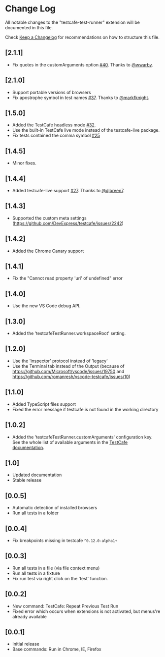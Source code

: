 # Change Log
All notable changes to the "testcafe-test-runner" extension will be documented in this file.

Check [Keep a Changelog](http://keepachangelog.com/) for recommendations on how to structure this file.
## [2.1.1]
- Fix quotes in the customArguments option [#40](https://github.com/romanresh/vscode-testcafe/issues/40). Thanks to [@wwarby](https://github.com/wwarby).

## [2.1.0]
- Support portable versions of browsers
- Fix apostrophe symbol in test names [#37](https://github.com/romanresh/vscode-testcafe/pull/37). Thanks to [@markfknight](https://github.com/markfknight).

## [1.5.0]
- Added the TestCafe headless mode [#32](https://github.com/romanresh/vscode-testcafe/issues/32).
- Use the built-in TestCafe live mode instead of the testcafe-live package.
- Fix tests contained the comma symbol [#25](https://github.com/romanresh/vscode-testcafe/issues/32)

## [1.4.5]
- Minor fixes.

## [1.4.4]
- Added testcafe-live support [#27](https://github.com/romanresh/vscode-testcafe/issues/27). Thanks to [@djbreen7](https://github.com/djbreen7).

## [1.4.3]
- Supported the custom meta settings (https://github.com/DevExpress/testcafe/issues/2242)

## [1.4.2]
- Added the Chrome Canary support

## [1.4.1]
- Fix the "Cannot read property 'uri' of undefined" error

## [1.4.0]
- Use the new VS Code debug API.

## [1.3.0]
- Added the 'testcafeTestRunner.workspaceRoot' setting.

## [1.2.0]
 - Use the 'inspector' protocol instead of 'legacy'
 - Use the Terminal tab instead of the Output (because of https://github.com/Microsoft/vscode/issues/19750 and https://github.com/romanresh/vscode-testcafe/issues/10)

## [1.1.0]
 - Added TypeScript files support
 - Fixed the error message if testcafe is not found in the working directory

## [1.0.2]
 - Added the 'testcafeTestRunner.customArguments' configuration key. See the whole list of available arguments in the [TestCafe documentation](https://devexpress.github.io/testcafe/documentation/using-testcafe/command-line-interface.html#options).

## [1.0]
 - Updated documentation
 - Stable release

## [0.0.5]
 - Automatic detection of installed browsers
 - Run all tests in a folder

## [0.0.4]
- Fix breakpoints missing in testcafe `^0.12.0-alpha1+`

## [0.0.3]
- Run all tests in a file (via file context menu)
- Run all tests in a fixture
- Fix run test via right click on the 'test' function.

## [0.0.2]
- New command: TestCafe: Repeat Previous Test Run
- Fixed error which occurs when extensions is not activated, but menus're already available

## [0.0.1]
- Initial release
- Base commands: Run in Chrome, IE, Firefox